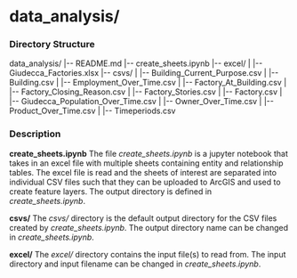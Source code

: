 # data_analysis/

### Directory Structure 

data_analysis/
|-- README.md
|-- create_sheets.ipynb
|-- excel/
|   |-- Giudecca_Factories.xlsx
|-- csvs/
|   |-- Building_Current_Purpose.csv
|   |-- Building.csv
|   |-- Employment_Over_Time.csv
|   |-- Factory_At_Building.csv
|   |-- Factory_Closing_Reason.csv
|   |-- Factory_Stories.csv
|   |-- Factory.csv
|   |-- Giudecca_Population_Over_Time.csv
|   |-- Owner_Over_Time.csv
|   |-- Product_Over_Time.csv
|   |-- Timeperiods.csv

### Description 

**create_sheets.ipynb** The file *create_sheets.ipynb* is a jupyter notebook that takes in an excel file with multiple sheets containing entity and relationship tables. The excel file is read and the sheets of interest are separated into individual CSV files such that they can be uploaded to ArcGIS and used to create feature layers. The output directory is defined in *create_sheets.ipynb*. 

**csvs/** The *csvs/* directory is the default output directory for the CSV files created by *create_sheets.ipynb*. The output directory name can be changed in *create_sheets.ipynb*. 

**excel/** The *excel/* directory contains the input file(s) to read from. The input directory and input filename can be changed in *create_sheets.ipynb*. 

